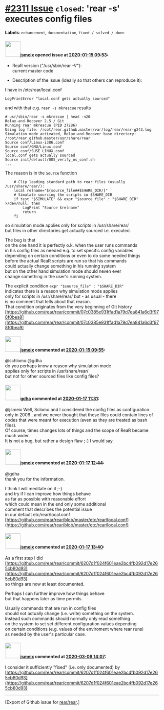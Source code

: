 [\#2311 Issue](https://github.com/rear/rear/issues/2311) `closed`: 'rear -s' executes config files
==================================================================================================

**Labels**: `enhancement`, `documentation`, `fixed / solved / done`

#### <img src="https://avatars.githubusercontent.com/u/1788608?u=925fc54e2ce01551392622446ece427f51e2f0ce&v=4" width="50">[jsmeix](https://github.com/jsmeix) opened issue at [2020-01-15 09:53](https://github.com/rear/rear/issues/2311):

-   ReaR version ("/usr/sbin/rear -V"):  
    current master code

-   Description of the issue (ideally so that others can reproduce it):

I have in /etc/rear/local.conf

    LogPrintError "local.conf gets actually sourced"

and with that e.g. `rear -s mkrescue` results

    # usr/sbin/rear -s mkrescue | head -n20
    Relax-and-Recover 2.5 / Git
    Running rear mkrescue (PID 27286)
    Using log file: /root/rear.github.master/var/log/rear/rear-g243.log
    Simulation mode activated, Relax-and-Recover base directory: /root/rear.github.master/usr/share/rear
    Source conf/Linux-i386.conf
    Source conf/GNU/Linux.conf
    Source conf/SUSE_LINUX.conf
    local.conf gets actually sourced
    Source init/default/005_verify_os_conf.sh
    ...

The reason is in the `Source` function

        # Clip leading standard path to rear files (usually /usr/share/rear/):
        local relname="${source_file##$SHARE_DIR/}"
        # Simulate sourcing the scripts in $SHARE_DIR
        if test "$SIMULATE" && expr "$source_file" : "$SHARE_DIR" >/dev/null; then
            LogPrint "Source $relname"
            return
        fi

so simulation mode applies only for scripts in /usr/share/rear/  
but files in other directories get actually sourced i.e. executed.

The bug is that  
on the one hand it is perfectly o.k. when the user runs commands  
in his config files as needed e.g. to set specific config variables  
depending on certain conditions or even to do some needed things  
before the actual ReaR scripts are run so that his commands  
could actually change something in his running system  
but on the other hand simulation mode should neven ever  
change something in the user's running system.

The explicit condition `expr "$source_file" : "$SHARE_DIR"`  
indicates there is a reason why simulation mode applies  
only for scripts in /usr/share/rear/ but - as usual - there  
is no comment that tells about that reason.  
That condition originates from the very beginning of Git history  
[https://github.com/rear/rear/commit/07c0385e931ffad1a79d7ea841a6d3f978f0bea9](https://github.com/rear/rear/commit/07c0385e931ffad1a79d7ea841a6d3f978f0bea9)

#### <img src="https://avatars.githubusercontent.com/u/1788608?u=925fc54e2ce01551392622446ece427f51e2f0ce&v=4" width="50">[jsmeix](https://github.com/jsmeix) commented at [2020-01-15 09:55](https://github.com/rear/rear/issues/2311#issuecomment-574583312):

@schlomo @gdha  
do you perhaps know a reason why simulation mode  
applies only for scripts in /usr/share/rear/  
but not for other sourced files like config files?

#### <img src="https://avatars.githubusercontent.com/u/888633?u=cdaeb31efcc0048d3619651aa18dd4b76e636b21&v=4" width="50">[gdha](https://github.com/gdha) commented at [2020-01-17 11:31](https://github.com/rear/rear/issues/2311#issuecomment-575590416):

@jsmeix Well, Sclomo and I considered the config files as configuration
only in 2006 , and we never thought that these files could contain lines
of codes that were meant for execution (even as they are treated as bash
files).  
Of course, times changes lots of things and the scope of ReaR became
much wider.  
It is not a bug, but rather a design flaw ;-) I would say.

#### <img src="https://avatars.githubusercontent.com/u/1788608?u=925fc54e2ce01551392622446ece427f51e2f0ce&v=4" width="50">[jsmeix](https://github.com/jsmeix) commented at [2020-01-17 12:44](https://github.com/rear/rear/issues/2311#issuecomment-575611362):

@gdha  
thank you for the information.

I think I will meditate on it ;-)  
and try if I can improve how things behave  
as far as possible with reasonable effort  
which could mean in the end only some additional  
comment that describes the potential issue  
in our default etc/rear/local.conf  
[https://github.com/rear/rear/blob/master/etc/rear/local.conf](https://github.com/rear/rear/blob/master/etc/rear/local.conf)

#### <img src="https://avatars.githubusercontent.com/u/1788608?u=925fc54e2ce01551392622446ece427f51e2f0ce&v=4" width="50">[jsmeix](https://github.com/jsmeix) commented at [2020-01-17 13:40](https://github.com/rear/rear/issues/2311#issuecomment-575630084):

As a first step I did  
[https://github.com/rear/rear/commit/6207d1f024f601eae2bc4fb092d17e265cb80d93](https://github.com/rear/rear/commit/6207d1f024f601eae2bc4fb092d17e265cb80d93)  
so things are now at least documented.

Perhaps I can further improve how things behave  
but that happens later as time permits.

Usually commands that are run in config files  
should not actually change (i.e. write) something on the system.  
Instead such commands should normally only read something  
on the system to set set different configuration values depending  
on certain conditions (e.g. values of the enviroment where rear runs)  
as needed by the user's particular case.

#### <img src="https://avatars.githubusercontent.com/u/1788608?u=925fc54e2ce01551392622446ece427f51e2f0ce&v=4" width="50">[jsmeix](https://github.com/jsmeix) commented at [2020-03-06 14:07](https://github.com/rear/rear/issues/2311#issuecomment-595783128):

I consider it sufficiently "fixed" (i.e. only documented) by  
[https://github.com/rear/rear/commit/6207d1f024f601eae2bc4fb092d17e265cb80d93](https://github.com/rear/rear/commit/6207d1f024f601eae2bc4fb092d17e265cb80d93)

------------------------------------------------------------------------

\[Export of Github issue for
[rear/rear](https://github.com/rear/rear).\]
